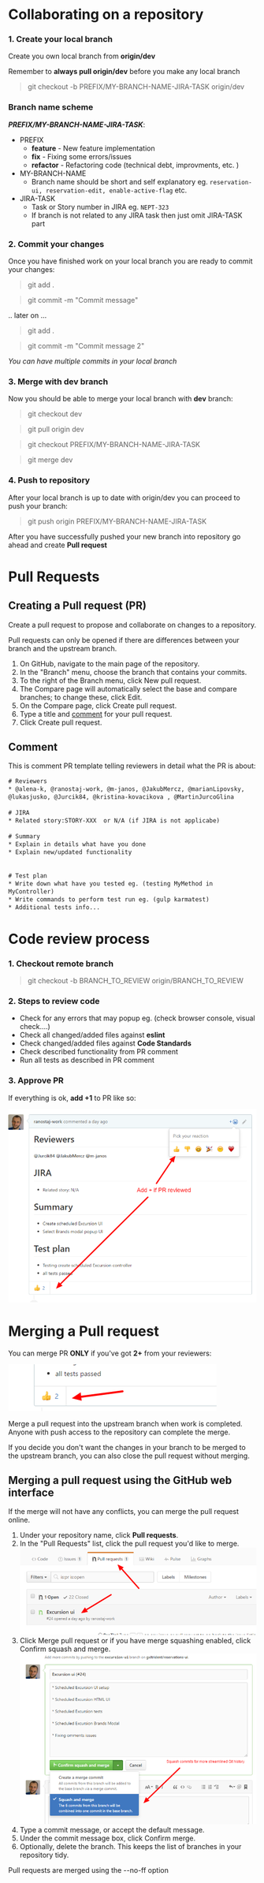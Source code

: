 # Collaborating on a repository

### 1. Create your local branch

Create you own local branch from **origin/dev**

Remember to **always pull origin/dev** before you make any local branch

> git checkout -b PREFIX/MY-BRANCH-NAME-JIRA-TASK origin/dev

### Branch name scheme
***PREFIX/MY-BRANCH-NAME-JIRA-TASK***:

* PREFIX
    * **feature** - New feature implementation
    * **fix** - Fixing some errors/issues
    * **refactor** - Refactoring code (technical debt, improvments, etc. )
* MY-BRANCH-NAME
    * Branch name should be short and self explanatory eg. `reservation-ui, reservation-edit, enable-active-flag` etc.
* JIRA-TASK
    * Task or Story number in JIRA eg. `NEPT-323`
    * If branch is not related to any JIRA task then just omit JIRA-TASK part

### 2. Commit your changes
Once you have finished work on your local branch you are ready to commit your changes:
> git add .

> git commit -m "Commit message"

.. later on ...

> git add .

> git commit -m "Commit message 2"


*You can have multiple commits in your local branch*

### 3. Merge with dev branch
Now you should be able to merge your local branch with **dev** branch:

> git checkout dev

> git pull origin dev

> git checkout PREFIX/MY-BRANCH-NAME-JIRA-TASK

> git merge dev

### 4. Push to repository 
After your local branch is up to date with origin/dev you can proceed to push your branch:

> git push origin PREFIX/MY-BRANCH-NAME-JIRA-TASK

After you have successfully pushed your new branch into repository go ahead and create **Pull request**

# Pull Requests 

## Creating a Pull request (PR)

Create a pull request to propose and collaborate on changes to a repository. 

Pull requests can only be opened if there are differences between your branch and the upstream branch. 

1. On GitHub, navigate to the main page of the repository.
2. In the "Branch" menu, choose the branch that contains your commits.
3. To the right of the Branch menu, click New pull request.
4. The Compare page will automatically select the base and compare branches; to change these, click Edit.
5. On the Compare page, click Create pull request.
6. Type a title and [comment](#comment) for your pull request.
7. Click Create pull request.


## Comment

This is comment PR template telling reviewers in detail what the PR is about:

```
# Reviewers 
* @alena-k, @ranostaj-work, @m-janos, @JakubMercz, @marianLipovsky, @lukasjusko, @Jurcik84, @kristina-kovacikova , @MartinJurcoGlina

# JIRA
* Related story:STORY-XXX  or N/A (if JIRA is not applicabe)

# Summary 
* Explain in details what have you done 
* Explain new/updated functionality


# Test plan
* Write down what have you tested eg. (testing MyMethod in MyController)
* Write commands to perform test run eg. (gulp karmatest)
* Additional tests info...

```

# Code review process

### 1. Checkout remote branch  

> git checkout -b BRANCH_TO_REVIEW origin/BRANCH_TO_REVIEW

### 2. Steps to review code
* Check for any errors that may popup eg. (check browser console, visual check....)
* Check all changed/added files against **eslint** 
* Check changed/added files against **Code Standards**
* Check described functionality from PR comment
* Run all tests as described in PR comment

### 3. Approve PR

If everything is ok, **add +1** to PR like so:

![PR review OK](./assets/pr_review.jpg)

# Merging a Pull request 

You can merge PR **ONLY** if you've got **2+** from your reviewers:

![PR review OK](./assets/pr_review_2.jpg)

Merge a pull request into the upstream branch when work is completed. Anyone with push access to the repository can complete the merge. 

If you decide you don't want the changes in your branch to be merged to the upstream branch, you can also close the pull request without merging.

## Merging a pull request using the GitHub web interface

If the merge will not have any conflicts, you can merge the pull request online.

1. Under your repository name, click  **Pull requests**.
2. In the "Pull Requests" list, click the pull request you'd like to merge.
![PR review select](./assets/pr_select.jpg)
3. Click Merge pull request or if you have merge squashing enabled, click Confirm squash and merge.
![PR review squash](./assets/pr_merge_squash.jpg)
4. Type a commit message, or accept the default message.
5. Under the commit message box, click Confirm merge.
6. Optionally, delete the branch. This keeps the list of branches in your repository tidy.

Pull requests are merged using the --no-ff option
